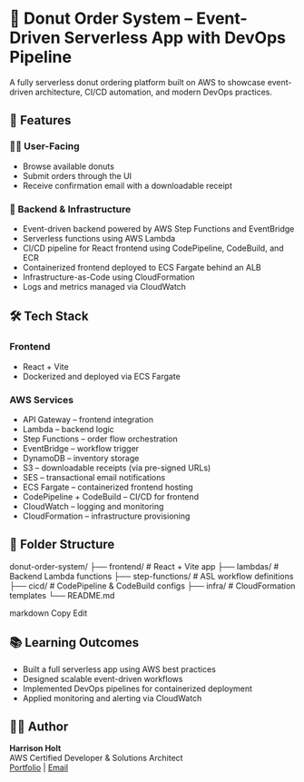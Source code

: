 # 🍩 Donut Order System – Event-Driven Serverless App with DevOps Pipeline

A fully serverless donut ordering platform built on AWS to showcase event-driven architecture, CI/CD automation, and modern DevOps practices.

## 🚀 Features

### 👨‍🍳 User-Facing
- Browse available donuts
- Submit orders through the UI
- Receive confirmation email with a downloadable receipt

### 🧱 Backend & Infrastructure
- Event-driven backend powered by AWS Step Functions and EventBridge
- Serverless functions using AWS Lambda
- CI/CD pipeline for React frontend using CodePipeline, CodeBuild, and ECR
- Containerized frontend deployed to ECS Fargate behind an ALB
- Infrastructure-as-Code using CloudFormation
- Logs and metrics managed via CloudWatch

## 🛠️ Tech Stack

### Frontend
- React + Vite
- Dockerized and deployed via ECS Fargate

### AWS Services
- API Gateway – frontend integration
- Lambda – backend logic
- Step Functions – order flow orchestration
- EventBridge – workflow trigger
- DynamoDB – inventory storage
- S3 – downloadable receipts (via pre-signed URLs)
- SES – transactional email notifications
- ECS Fargate – containerized frontend hosting
- CodePipeline + CodeBuild – CI/CD for frontend
- CloudWatch – logging and monitoring
- CloudFormation – infrastructure provisioning

## 📁 Folder Structure

donut-order-system/ ├── frontend/ # React + Vite app ├── lambdas/ # Backend Lambda functions ├── step-functions/ # ASL workflow definitions ├── cicd/ # CodePipeline & CodeBuild configs ├── infra/ # CloudFormation templates └── README.md

markdown
Copy
Edit

## 📚 Learning Outcomes
- Built a full serverless app using AWS best practices
- Designed scalable event-driven workflows
- Implemented DevOps pipelines for containerized deployment
- Applied monitoring and alerting via CloudWatch

## 🧑‍💻 Author

**Harrison Holt**  
AWS Certified Developer & Solutions Architect  
[Portfolio](https://harrisonholt.dev) | [Email](mailto:hholt2901@gmail.com)
